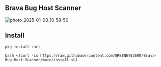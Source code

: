 ## Brava Bug Host Scanner 
![photo_2025-01-08_10-58-50](https://github.com/user-attachments/assets/157c97e9-87a7-4481-9633-fc21d1490867)

## Install

```
pkg install curl
```

```
bash <(curl -Ls https://raw.githubusercontent.com/GREENEYE360K/Brava-Bug-Host-Scanner/main/install.sh)
```
